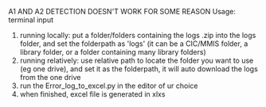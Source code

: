 A1 AND A2 DETECTION DOESN'T WORK FOR SOME REASON
Usage: terminal input
1. running locally: put a folder/folders containing the logs .zip into the logs folder, and set the folderpath as 'logs' (it can be a CIC/MMIS folder, a library folder, or a folder containing many library folders)
2. running relatively: use relative path to locate the folder you want to use (eg one drive), and set it as the folderpath, it will auto download the logs from the one drive
3. run the Error_log_to_excel.py in the editor of ur choice
4. when finished, excel file is generated in xlxs
